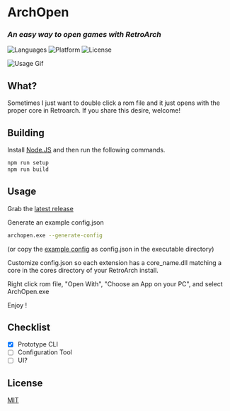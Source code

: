 # ArchOpen

### _An easy way to open games with RetroArch_

![Languages](https://badgen.net/badge/language/Node.JS/green) ![Platform](https://badgen.net/badge/platform/Windows/blue) ![License](https://badgen.net/badge/license/MIT/red)

![Usage Gif](https://zombienw.com/assets/archopen/gif.gif)

## What?

Sometimes I just want to double click a rom file and it just opens with the proper core in Retroarch.
If you share this desire, welcome!

## Building

Install [Node.JS](https://nodejs.org/en/) and then run the following commands.

```sh
npm run setup
npm run build
```

## Usage

Grab the [latest release](https://github.com/ZombieNW/ArchOpen/releases)

Generate an example config.json

```sh
archopen.exe --generate-config
```

(or copy the [example config](https://github.com/ZombieNW/ArchOpen/blob/main/example_config.json) as config.json in the executable directory)

Customize config.json so each extension has a core_name.dll matching a core in the cores directory of your RetroArch install.

Right click rom file, "Open With", "Choose an App on your PC", and select ArchOpen.exe

Enjoy !

## Checklist

- [x] Prototype CLI
- [ ] Configuration Tool
- [ ] UI?

## License

[MIT](https://choosealicense.com/licenses/mit/)
